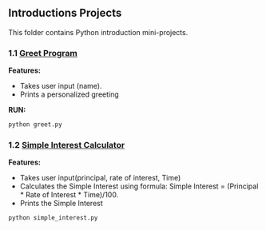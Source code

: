 ## Introductions Projects 

This folder contains Python introduction mini-projects.

### 1.1 [Greet Program](greet.py)
**Features:**
- Takes user input (name).
- Prints a personalized greeting

**RUN:**
```bash
python greet.py
```

### 1.2 [Simple Interest Calculator](simple_interest.py)

**Features:**
- Takes user input(principal, rate of interest, Time)
- Calculates the Simple Interest using formula: Simple Interest = (Principal * Rate of Interest * Time)/100.
- Prints the Simple Interest

```bash
python simple_interest.py
```